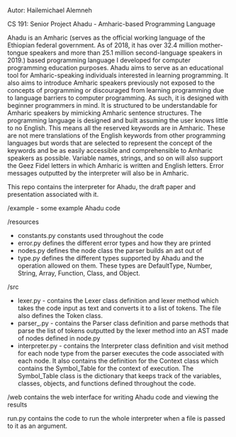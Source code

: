 Autor: Hailemichael Alemneh

CS 191: Senior Project
Ahadu - Amharic-based Programming Language

Ahadu is an Amharic (serves as the official working language of the Ethiopian 
federal government. As of 2018, it has over 32.4 million mother-tongue speakers 
and more than 25.1 million second-language speakers in 2019.) based programming 
language I developed for computer programming education purposes. Ahadu aims to 
serve as an educational tool for Amharic-speaking individuals interested in 
learning programming. It also aims to introduce Amharic speakers previously not 
exposed to the concepts of programming or discouraged from learning programming 
due to language barriers to computer programming. As such, it is designed 
with beginner programmers in mind. It is structured to be understandable for 
Amharic speakers by mimicking Amharic sentence structures. The programming 
language is designed and built assuming the user knows little to no 
English. This means all the reserved keywords are in Amharic. These are not 
mere translations of the English keywords from other programming languages but
words that are selected to represent the concept of the keywords and be as 
easily accessible and comprehensible to Amharic speakers as possible. Variable 
names, strings, and so on will also support the Geez Fidel letters in which 
Amharic is written and English letters. Error messages outputted 
by the interpreter will also be in Amharic. 

This repo contains the interpreter for Ahadu, the draft paper and 
presentation associated with it.

/example - some example Ahadu code

/resources 
- constants.py constants used throughout the code
- error.py defines the different error types and how they are printed
- nodes.py defines the node class the parser builds an ast out of
- type.py defines the different types supported by Ahadu and the operation 
allowed on them. These types are DefaultType, Number, String, Array, Function,
Class, and Object.

/src
- lexer.py - contains the Lexer class definition and lexer method which takes the
code input as text and converts it to a list of tokens. The file also defines 
the Token class.
- parser_.py - contains the Parser class definition and parse methods that parse 
the list of tokens outputted by the lexer method into an AST made of nodes 
defined in node.py
- interpreter.py - contains the Interpreter class definition and visit method for
each node type from the parser executes the code associated with each node. It 
also contains the definition for the Context class which contains the 
Symbol_Table for the context of execution. The Symbol_Table class is the 
dictionary that keeps track of the variables, classes, objects, and functions
defined throughout the code.

/web contains the web interface for writing Ahadu code and viewing the results

run.py contains the code to run the whole interpreter when a file is passed to
it as an argument.
